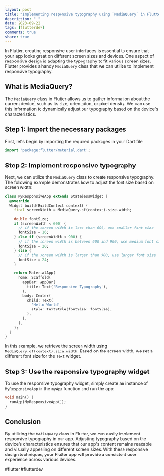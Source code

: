 ```yaml
---
layout: post
title: "Implementing responsive typography using `MediaQuery` in Flutter"
description: " "
date: 2023-09-22
tags: [flutterdev]
comments: true
share: true
---
```


In Flutter, creating responsive user interfaces is essential to ensure that your app looks great on different screen sizes and devices. One aspect of responsive design is adapting the typography to fit various screen sizes. Flutter provides a handy `MediaQuery` class that we can utilize to implement responsive typography.

## What is MediaQuery?

The `MediaQuery` class in Flutter allows us to gather information about the current device, such as its size, orientation, or pixel density. We can use this information to dynamically adjust our typography based on the device's characteristics.

## Step 1: Import the necessary packages

First, let's begin by importing the required packages in your Dart file:

```dart
import 'package:flutter/material.dart';
```

## Step 2: Implement responsive typography

Next, we can utilize the `MediaQuery` class to create responsive typography. The following example demonstrates how to adjust the font size based on screen width:

```dart
class MyResponsiveApp extends StatelessWidget {
  @override
  Widget build(BuildContext context) {
    final screenWidth = MediaQuery.of(context).size.width;

    double fontSize;
    if (screenWidth < 600) {
      // if the screen width is less than 600, use smaller font size
      fontSize = 16;
    } else if (screenWidth < 900) {
      // if the screen width is between 600 and 900, use medium font size
      fontSize = 20;
    } else {
      // if the screen width is larger than 900, use larger font size
      fontSize = 24;
    }

    return MaterialApp(
      home: Scaffold(
        appBar: AppBar(
          title: Text('Responsive Typography'),
        ),
        body: Center(
          child: Text(
            'Hello World',
            style: TextStyle(fontSize: fontSize),
          ),
        ),
      ),
    );
  }
}
```

In this example, we retrieve the screen width using `MediaQuery.of(context).size.width`. Based on the screen width, we set a different font size for the `Text` widget.

## Step 3: Use the responsive typography widget

To use the responsive typography widget, simply create an instance of `MyResponsiveApp` in the `myApp` function and run the app:

```dart
void main() {
  runApp(MyResponsiveApp());
}
```

## Conclusion

By utilizing the `MediaQuery` class in Flutter, we can easily implement responsive typography in our app. Adjusting typography based on the device's characteristics ensures that our app's content remains readable and visually appealing on different screen sizes. With these responsive design techniques, your Flutter app will provide a consistent user experience across various devices.

#flutter #flutterdev